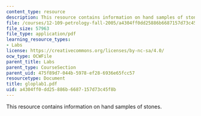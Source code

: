 ```yaml
---
content_type: resource
description: This resource contains information on hand samples of stones.
file: /courses/12-109-petrology-fall-2005/a4304ff0dd25886b6687157d73c45f8b_gloplab1.pdf
file_size: 57963
file_type: application/pdf
learning_resource_types:
- Labs
license: https://creativecommons.org/licenses/by-nc-sa/4.0/
ocw_type: OCWFile
parent_title: Labs
parent_type: CourseSection
parent_uid: 475f89d7-044b-5978-ef28-6936e65fcc57
resourcetype: Document
title: gloplab1.pdf
uid: a4304ff0-dd25-886b-6687-157d73c45f8b
---
```

This resource contains information on hand samples of stones.